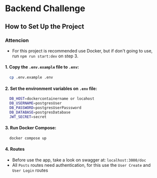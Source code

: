 # Backend Challenge

## How to Set Up the Project

### Attencion
- For this project is recommended use Docker, but if don't going to use, run `npm run start:dev` on step 3.
#### 1. Copy the `.env.example` file to `.env`:

  ```bash
    cp .env.example .env
  ```

#### 2. Set the environment variables on `.env` file:
  ```bash
    DB_HOST=dockercontainername or locahost
    DB_USERNAME=postgresUser
    DB_PASSWORD=postgresUserPasssword
    DB_DATABASE=postgresDatabase
    JWT_SECRET=secret
  ```

#### 3. Run Docker Compose:
  ```bash
    docker compose up
  ```

#### 4. Routes

- Before use the app, take a look on swagger at: `localhost:3000/doc`
- All `Posts` routes need authentication, for this use the `User Create` and `User Login` routes